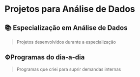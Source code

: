 # Projetos para Análise de Dados

## 📚 Especialização em Análise de Dados
> Projetos desenvolvidos durante a especialização

## ⚙️Programas do dia-a-dia
> Programas que criei para suprir demandas internas
